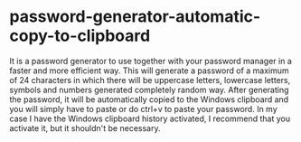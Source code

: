 # password-generator-automatic-copy-to-clipboard
It is a password generator to use together with your password manager in a faster and more efficient way. This will generate a password of a maximum of 24 characters in which there will be uppercase letters, lowercase letters, symbols and numbers generated completely random way. After generating the password, it will be automatically copied to the Windows clipboard and you will simply have to paste or do ctrl+v to paste your password. In my case I have the Windows clipboard history activated, I recommend that you activate it, but it shouldn't be necessary.
